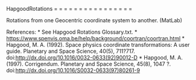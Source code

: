 HapgoodRotations
 =  =  =  =  =  =  =  =  =  =  =  =  =  =  =  =

Rotations from one Geocentric coordinate system to another. (MatLab)

  References:
     * See Hapgood Rotations Glossary.txt.
     * https://www.spenvis.oma.be/help/background/coortran/coortran.html
     * Hapgood, M. A. (1992). Space physics coordinate transformations:
        A user guide. Planetary and Space Science, 40(5), 711?717. 
        doi:http://dx.doi.org/10.1016/0032-0633(92)90012-D
     * Hapgood, M. A. (1997). Corrigendum. Planetary and Space Science,
        45(8), 1047 ?. doi:http://dx.doi.org/10.1016/S0032-0633(97)80261-9
